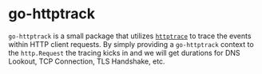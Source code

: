 # go-httptrack

`go-httptrack` is a small package that utilizes [`httptrace`](https://golang.org/pkg/net/http/httptrace/) to trace the events within HTTP client requests. By simply providing a `go-httptrack` context to the `http.Request` the tracing kicks in and we will get durations for DNS Lookout, TCP Connection, TLS Handshake, etc.
